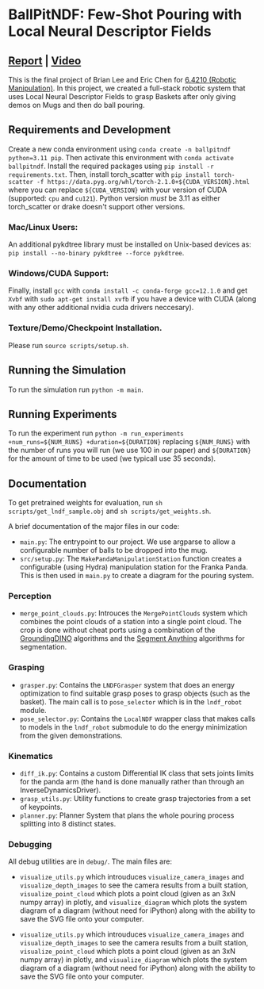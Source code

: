 # BallPitNDF: Few-Shot Pouring with Local Neural Descriptor Fields

## [Report](https://www.dropbox.com/scl/fi/01kluje9vmr3jcukoggf4/ballpitndf.pdf?rlkey=qf6e1uaunnxw41y3309w394f7&st=j75hw6fa&dl=0) | [Video](https://www.youtube.com/watch?v=ZzFZeErh1aE&t=31s)

This is the final project of Brian Lee and Eric Chen for [6.4210 (Robotic Manipulation)](https://manipulation.csail.mit.edu/Fall2024/schedule.html). In this project, we created a full-stack robotic system that uses Local Neural Descriptor Fields to grasp Baskets after only giving demos on Mugs and then do ball pouring.

## Requirements and Development

Create a new conda environment using `conda create -n ballpitndf python=3.11 pip`. Then activate this environment
with `conda activate ballpitndf`. Install the required packages using `pip install -r requirements.txt`.
Then, install torch_scatter with `pip install torch-scatter -f https://data.pyg.org/whl/torch-2.1.0+${CUDA_VERSION}.html`
where you can replace `${CUDA_VERSION}` with your version of CUDA (supported: `cpu` and `cu121`). Python version *must* 
be 3.11 as either torch_scatter or drake doesn't support other versions.

### Mac/Linux Users:

An additional pykdtree library must be installed on Unix-based devices as:
`pip install --no-binary pykdtree --force pykdtree`.

### Windows/CUDA Support:
Finally, install `gcc` with `conda install -c conda-forge gcc=12.1.0` and get `Xvbf` with 
`sudo apt-get install xvfb` if you have a device with CUDA (along with any other additional nvidia cuda drivers
neccesary).

### Texture/Demo/Checkpoint Installation.

Please run `source scripts/setup.sh`.

## Running the Simulation

To run the simulation run `python -m main`.

## Running Experiments

To run the experiment run `python -m run_experiments +num_runs=${NUM_RUNS} +duration=${DURATION}` replacing `${NUM_RUNS}` with the 
number of runs you will run (we use 100 in our paper) and `${DURATION}` for the amount of time to be used (we typicall use 35 seconds).

## Documentation

To get pretrained weights for evaluation, run `sh scripts/get_lndf_sample.obj` and `sh scripts/get_weights.sh`.

A brief documentation of the major files in our code:

- `main.py`: The entrypoint to our project. We use argparse to allow a configurable number of balls to be dropped
  into the mug.
- `src/setup.py`: The `MakePandaManipulationStation` function creates a configurable (using Hydra) manipulation
  station for the Franka Panda. This is then used in `main.py` to create a diagram for the pouring system.

### Perception

* `merge_point_clouds.py`: Introuces the `MergePointClouds` system which combines the point clouds of a station 
into a single point cloud. The crop is done without cheat ports using a combination of the 
[GroundingDINO](https://github.com/IDEA-Research/GroundingDINO) algorithms and the 
[Segment Anything](https://github.com/facebookresearch/segment-anything) algorithms for segmentation. 

### Grasping

* `grasper.py`: Contains the `LNDFGrasper` system that does an energy optimization to find suitable grasp poses 
to grasp objects (such as the basket). The main call is to `pose_selector` which is in the `lndf_robot` module.
* `pose_selector.py`: Contains the `LocalNDF` wrapper class that makes calls to models in the `lndf_robot` submodule
to do the energy minimization from the given demonstrations.

### Kinematics

* `diff_ik.py`: Contains a custom Differential IK class that sets joints limits for the panda arm (the hand is done
manually rather than through an InverseDynamicsDriver).
* `grasp_utils.py`: Utility functions to create grasp trajectories from a set of keypoints.
* `planner.py`: Planner System that plans the whole pouring process splitting into 8 distinct states. 

### Debugging

All debug utilities are in `debug/`. The main files are:
* `visualize_utils.py` which introuduces `visualize_camera_images` and `visualize_depth_images` to see the camera 
results from a built station, `visualize_point_cloud` which plots a point cloud (given as an 3xN numpy array) in 
plotly, and `visualize_diagram` which plots the system diagram of a diagram (without need for iPython) along with the
ability to save the SVG file onto your computer. 

- `visualize_utils.py` which introuduces `visualize_camera_images` and `visualize_depth_images` to see the camera
  results from a built station, `visualize_point_cloud` which plots a point cloud (given as an 3xN numpy array) in
  plotly, and `visualize_diagram` which plots the system diagram of a diagram (without need for iPython) along with the
  ability to save the SVG file onto your computer.